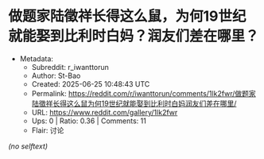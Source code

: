 # 做题家陆徵祥长得这么鼠，为何19世纪就能娶到比利时白妈？润友们差在哪里？

- Metadata:
  - Subreddit: r_iwanttorun
  - Author: St-Bao
  - Created: 2025-06-25 10:48:43 UTC
  - Permalink: https://reddit.com/r/iwanttorun/comments/1lk2fwr/做题家陆徵祥长得这么鼠为何19世纪就能娶到比利时白妈润友们差在哪里/
  - URL: https://www.reddit.com/gallery/1lk2fwr
  - Ups: 0 | Ratio: 0.36 | Comments: 11
  - Flair: 讨论

_(no selftext)_
